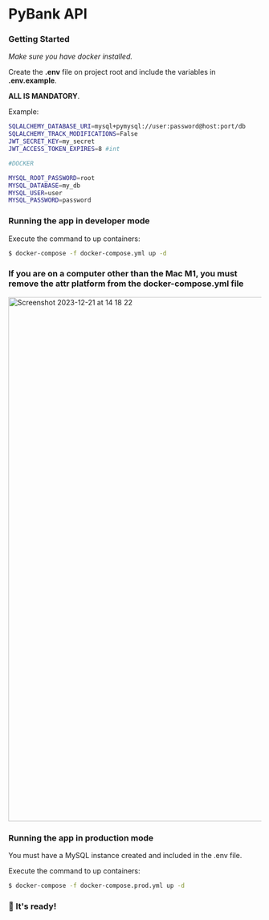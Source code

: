 # PyBank API

### Getting Started

_Make sure you have docker installed._

Create the **.env** file on project root and include the variables in **.env.example**.

**ALL IS MANDATORY**.

Example:

```bash
SQLALCHEMY_DATABASE_URI=mysql+pymysql://user:password@host:port/db
SQLALCHEMY_TRACK_MODIFICATIONS=False
JWT_SECRET_KEY=my_secret
JWT_ACCESS_TOKEN_EXPIRES=8 #int

#DOCKER

MYSQL_ROOT_PASSWORD=root
MYSQL_DATABASE=my_db
MYSQL_USER=user
MYSQL_PASSWORD=password
```

### Running the app in developer mode

Execute the command to up containers:

```bash
$ docker-compose -f docker-compose.yml up -d
```

### If you are on a computer other than the Mac M1, you must remove the attr platform from the docker-compose.yml file
<img width="1044" alt="Screenshot 2023-12-21 at 14 18 22" src="https://github.com/ernestosjunior/pybank-api/assets/54125328/a996047a-36fd-4d1d-af17-d01516087ce3">

### Running the app in production mode

You must have a MySQL instance created and included in the .env file.

Execute the command to up containers:

```bash
$ docker-compose -f docker-compose.prod.yml up -d
```

### 🚀 It's ready!


